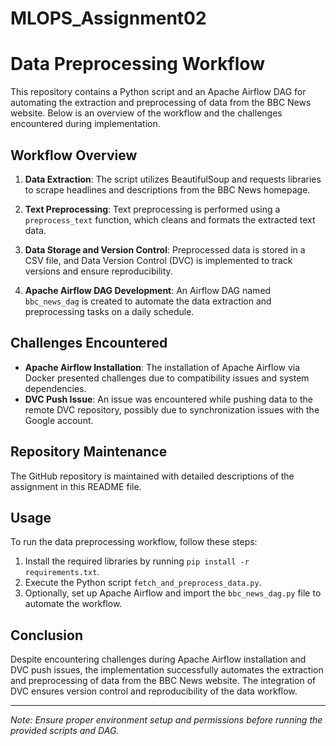 # MLOPS_Assignment02

# Data Preprocessing Workflow

This repository contains a Python script and an Apache Airflow DAG for automating the extraction and preprocessing of data from the BBC News website. Below is an overview of the workflow and the challenges encountered during implementation.

## Workflow Overview

1. **Data Extraction**: The script utilizes BeautifulSoup and requests libraries to scrape headlines and descriptions from the BBC News homepage.

2. **Text Preprocessing**: Text preprocessing is performed using a `preprocess_text` function, which cleans and formats the extracted text data.

3. **Data Storage and Version Control**: Preprocessed data is stored in a CSV file, and Data Version Control (DVC) is implemented to track versions and ensure reproducibility.

4. **Apache Airflow DAG Development**: An Airflow DAG named `bbc_news_dag` is created to automate the data extraction and preprocessing tasks on a daily schedule.

## Challenges Encountered

- **Apache Airflow Installation**: The installation of Apache Airflow via Docker presented challenges due to compatibility issues and system dependencies.
- **DVC Push Issue**: An issue was encountered while pushing data to the remote DVC repository, possibly due to synchronization issues with the Google account.

## Repository Maintenance

The GitHub repository is maintained with detailed descriptions of the assignment in this README file.

## Usage

To run the data preprocessing workflow, follow these steps:

1. Install the required libraries by running `pip install -r requirements.txt`.
2. Execute the Python script `fetch_and_preprocess_data.py`.
3. Optionally, set up Apache Airflow and import the `bbc_news_dag.py` file to automate the workflow.

## Conclusion

Despite encountering challenges during Apache Airflow installation and DVC push issues, the implementation successfully automates the extraction and preprocessing of data from the BBC News website. The integration of DVC ensures version control and reproducibility of the data workflow.

---
*Note: Ensure proper environment setup and permissions before running the provided scripts and DAG.*
